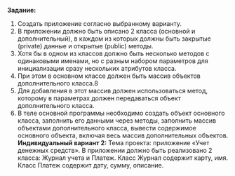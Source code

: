 **Задание:**
  1. Создать приложение согласно выбранному варианту.
  2. В приложении должно быть описано 2 класса (основной и дополнительный), в каждом из которых должны быть закрытые (private) данные
  и открытые (public) методы.
  3. Хотя бы в одном из классов должно быть несколько методов с одинаковыми именами, но с разным набором параметров для инициализации
  сразу нескольких атрибутов класса.
  4. При этом в основном классе должен быть массив объектов дополнительного класса.8
  5. Для добавления в этот массив должен использоваться метод, которому в параметрах должен передаваться объект дополнительного класса.
  6. В теле основной программы необходимо создать объект основного
  класса, заполнить его данными через методы, заполнить массив объектами
  дополнительного класса, вывести содержимое основного объекта, включая
  весь массив дополнительных объектов.
**Индивидуальный вариант 2:**
  Тема проекта: приложение «Учет денежных средств».
  В приложении должно быть реализовано 2 класса: Журнал учета
  и Платеж. Класс Журнал содержит карту, имя. Класс Платеж содержит
  дату, сумму, описание.
